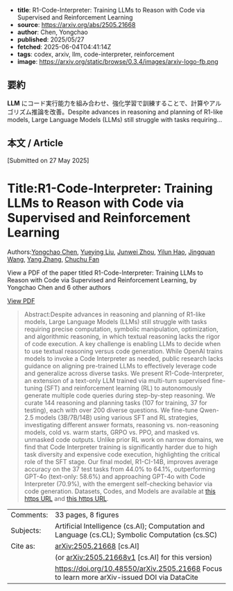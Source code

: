 <!-- metadata -->
- **title**: R1-Code-Interpreter: Training LLMs to Reason with Code via Supervised and Reinforcement Learning
- **source**: https://arxiv.org/abs/2505.21668
- **author**: Chen, Yongchao
- **published**: 2025/05/27
- **fetched**: 2025-06-04T04:41:14Z
- **tags**: codex, arxiv, llm, code-interpreter, reinforcement
- **image**: https://arxiv.org/static/browse/0.3.4/images/arxiv-logo-fb.png

## 要約
**LLM** にコード実行能力を組み合わせ、強化学習で訓練することで、計算やアルゴリズム推論を改善。Despite advances in reasoning and planning of R1-like models, Large Language Models (LLMs) still struggle with tasks requiring...

## 本文 / Article
[Submitted on 27 May 2025]

Title:R1-Code-Interpreter: Training LLMs to Reason with Code via Supervised and Reinforcement Learning
======================================================================================================

Authors:[Yongchao Chen](https://arxiv.org/search/cs?searchtype=author&query=Chen,+Y), [Yueying Liu](https://arxiv.org/search/cs?searchtype=author&query=Liu,+Y), [Junwei Zhou](https://arxiv.org/search/cs?searchtype=author&query=Zhou,+J), [Yilun Hao](https://arxiv.org/search/cs?searchtype=author&query=Hao,+Y), [Jingquan Wang](https://arxiv.org/search/cs?searchtype=author&query=Wang,+J), [Yang Zhang](https://arxiv.org/search/cs?searchtype=author&query=Zhang,+Y), [Chuchu Fan](https://arxiv.org/search/cs?searchtype=author&query=Fan,+C)

View a PDF of the paper titled R1-Code-Interpreter: Training LLMs to Reason with Code via Supervised and Reinforcement Learning, by Yongchao Chen and 6 other authors

[View PDF](/pdf/2505.21668)
> Abstract:Despite advances in reasoning and planning of R1-like models, Large Language Models (LLMs) still struggle with tasks requiring precise computation, symbolic manipulation, optimization, and algorithmic reasoning, in which textual reasoning lacks the rigor of code execution. A key challenge is enabling LLMs to decide when to use textual reasoning versus code generation. While OpenAI trains models to invoke a Code Interpreter as needed, public research lacks guidance on aligning pre-trained LLMs to effectively leverage code and generalize across diverse tasks. We present R1-Code-Interpreter, an extension of a text-only LLM trained via multi-turn supervised fine-tuning (SFT) and reinforcement learning (RL) to autonomously generate multiple code queries during step-by-step reasoning. We curate 144 reasoning and planning tasks (107 for training, 37 for testing), each with over 200 diverse questions. We fine-tune Qwen-2.5 models (3B/7B/14B) using various SFT and RL strategies, investigating different answer formats, reasoning vs. non-reasoning models, cold vs. warm starts, GRPO vs. PPO, and masked vs. unmasked code outputs. Unlike prior RL work on narrow domains, we find that Code Interpreter training is significantly harder due to high task diversity and expensive code execution, highlighting the critical role of the SFT stage. Our final model, R1-CI-14B, improves average accuracy on the 37 test tasks from 44.0\% to 64.1\%, outperforming GPT-4o (text-only: 58.6\%) and approaching GPT-4o with Code Interpreter (70.9\%), with the emergent self-checking behavior via code generation. Datasets, Codes, and Models are available at [this https URL](https://github.com/yongchao98/R1-Code-Interpreter) and [this https URL](https://huggingface.co/yongchao98).

|  |  |
| --- | --- |
| Comments: | 33 pages, 8 figures |
| Subjects: | Artificial Intelligence (cs.AI); Computation and Language (cs.CL); Symbolic Computation (cs.SC) |
| Cite as: | [arXiv:2505.21668](https://arxiv.org/abs/2505.21668) [cs.AI] |
|  | (or  [arXiv:2505.21668v1](https://arxiv.org/abs/2505.21668v1) [cs.AI] for this version) |
|  | <https://doi.org/10.48550/arXiv.2505.21668> Focus to learn more  arXiv-issued DOI via DataCite |
